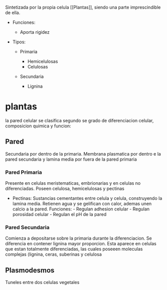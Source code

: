 Sintetizada por la propia celula [[Plantas]], siendo una parte imprescindible de ella.

- Funciones:
	- Aporta rigidez

- Tipos:
	
	- Primaria
		- Hemicelulosas
		- Celulosas
	
	- Secundaria
		- Lignina


# plantas
la pared celular se clasifica segundo se grado de diferenciacion celular, composicion quimica y funcion:

## Pared
Secundaria por dentro de la primaria. Membrana plasmatica por dentro e la pared secundaria y lamina media por fuera de la pared primaria

### Pared Primaria 
Presente en celulas meristematicas, embrionarias y en celulas no diferenciadas.
Poseen celulosa, hemicelulosas y pectinas

- Pectinas:
	  Sustancias cementantes entre celula y celula, construyendo la lamina media.
	  Retienen agua y se gelifican con calor, ademas unen calcio a la pared.
	  Funciones: 
	  - Regulan adhesion celular
	  - Regulan porosidad celular
	  - Regulan el pH de la pared
  
### Pared Secundaria
Comienza a depositarse sobre la primaria durante la diferenciacion.
Se diferencia en contener lignina mayor proporcion.
Esta aparece en celulas que estan totalmente diferenciadas, las cuales poseeen moleculas complejas (lignina, ceras, suberinas y celulosa


## Plasmodesmos
Tuneles entre dos celulas vegetales